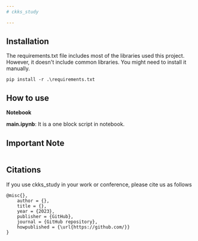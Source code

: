 ```yaml
---
# ckks_study

---
```


## Installation

The requirements.txt file includes most of the libraries used this project. However, it doesn't include common libraries. You might need to install it manually.

```
pip install -r .\requirements.txt
```

## How to use

**Notebook**

**main.ipynb**: It is a one block script in notebook.

## Important Note

```
```

## Citations

If you use ckks_study in your work or conference, please cite us as follows

```
@misc{},
    author = {},
    title = {},
    year = {2023},
    publisher = {GitHub},
    journal = {GitHub repository},
    howpublished = {\url{https://github.com/}}
}
```
